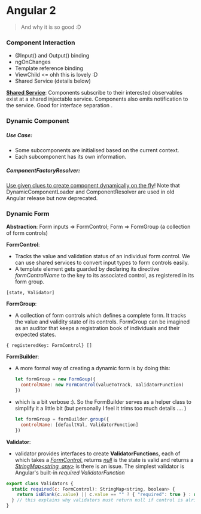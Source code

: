 # Angular 2

> And why it is so good  :D



### Component Interaction

* @Input() and Output() binding
* ngOnChanges
* Template reference binding
* ViewChild <= ohh this is lovely :D
* Shared Service (details below)

<u>**Shared Service**</u>: Components subscribe to their interested observables exist at a shared injectable service. Components also emits notification to the service. Good for interface separation .



### Dynamic Component

##### Use Case:

* Some subcomponents are initialised based on the current context.
* Each subcomponent has its own information. 

##### ComponentFactoryResolver:

<u>Use given clues to create component dynamically on the fly</u>! Note that DynamicComponentLoader and ComponentResolver are used in old Angular release but now deprecated. 



### Dynamic Form

**Abstraction**: Form inputs => FormControl;  Form => FormGroup (a collection of form controls)

**FormControl**:

* Tracks the  value and validation status of an individual form control. We can use shared services to convert input types to form controls easily. 
* A template element gets guarded by declaring its directive *formControlName* to the key to its associated control, as registered in its form group. 

```
[state, Validator]
```



**FormGroup**: 

* A collection of form controls which defines a complete form. It tracks the value and validity state of its controls. FormGroup can be imagined as an auditor that keeps a registration book of individuals and their expected states. 


```
{ registeredKey: FormControl} []
```



**FormBuilder**:

* A more formal way of creating a dynamic form is by doing this:

  ```javascript
  let formGroup = new FormGoup({
    controlName: new FormControl(valueToTrack, ValidatorFunction)
  })
  ```

* which is a bit verbose :). So the FormBuilder serves as a helper class to simplify it a little bit (but personally I feel it trims too much details .... )

  ```javascript
  let formGroup = formBuilder.group({
    controlName: [defaultVal, ValidatorFunction]
  })
  ```



**Validator**:

* validator provides interfaces to create **ValidatorFunction**s, each of which takes a <u>*FormControl,*</u> returns <u>*null*</u> is the state is valid and returns a *<u>StringMap<string, any></u>* is there is an issue. The simplest validator is Angular's built-in *required ValidatorFunction*

```javascript
export class Validators {
  static required(c: FormControl): StringMap<string, boolean> {
    return isBlank(c.value) || c.value == "" ? { "required": true } : null;
  } // this explains why validators must return null if control is alright
}
```